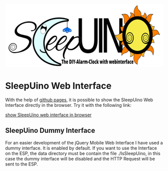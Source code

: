 ![SleepUino DIY Alarm-Clock with webinterface](./Logo_en.png)
# SleepUino Web Interface
With the help of [github pages](https://pages.github.com/), it is possible to show the SleepUino Web Interface directly in the browser. Try it with the following link:

[show SleepUino web interface in browser](https://hredan.github.io/SleepUino/SleepUino/data/index.html)

## SleepUino Dummy Interface
For an easier development of the jQuery Mobile Web Interface I have used a dummy interface. It is enabled by default. If you want to use the Interface on the ESP, the data directory must be contain the file ./IsSleepUino, in this case the dummy interface will be disabled and the HTTP Request will be sent to the ESP.
